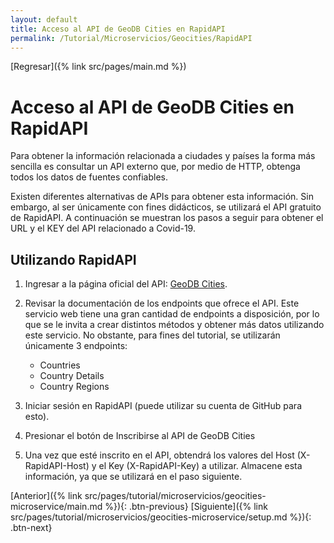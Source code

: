 ```yaml
---
layout: default
title: Acceso al API de GeoDB Cities en RapidAPI
permalink: /Tutorial/Microservicios/Geocities/RapidAPI
---
```

[Regresar]({% link src/pages/main.md %})
# Acceso al API de GeoDB Cities en RapidAPI

Para obtener la información relacionada a ciudades y países la forma más sencilla es consultar un API externo que, por medio de HTTP, obtenga todos los datos de fuentes confiables.

Existen diferentes alternativas de APIs para obtener esta información. Sin embargo, al ser únicamente con fines didácticos, se utilizará el API gratuito de RapidAPI. A continuación se muestran los pasos a seguir para obtener el URL y el KEY del API relacionado a Covid-19.

## Utilizando RapidAPI

1. Ingresar a la página oficial del API: [GeoDB Cities](https://rapidapi.com/wirefreethought/api/geodb-cities/).

2. Revisar la documentación de los endpoints que ofrece el API. Este servicio web tiene una gran cantidad de endpoints a disposición, por lo que se le invita a crear distintos métodos y obtener más datos utilizando este servicio. No obstante, para fines del tutorial, se utilizarán únicamente 3 endpoints:
    - Countries
    - Country Details
    - Country Regions
3. Iniciar sesión en RapidAPI (puede utilizar su cuenta de GitHub para esto).
4. Presionar el botón de Inscribirse al API de GeoDB Cities
5. Una vez que esté inscrito en el API, obtendrá los valores del Host (X-RapidAPI-Host) y el Key (X-RapidAPI-Key) a utilizar. Almacene esta información, ya que se utilizará en el paso siguiente.


[Anterior]({% link src/pages/tutorial/microservicios/geocities-microservice/main.md %}){: .btn-previous} [Siguiente]({% link src/pages/tutorial/microservicios/geocities-microservice/setup.md %}){: .btn-next}